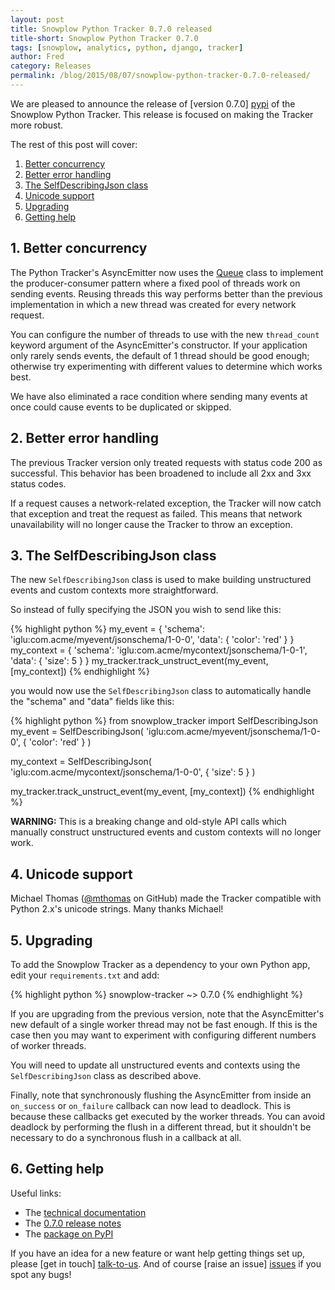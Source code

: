 ```yaml
---
layout: post
title: Snowplow Python Tracker 0.7.0 released
title-short: Snowplow Python Tracker 0.7.0
tags: [snowplow, analytics, python, django, tracker]
author: Fred
category: Releases
permalink: /blog/2015/08/07/snowplow-python-tracker-0.7.0-released/
---
```


We are pleased to announce the release of [version 0.7.0] [pypi] of the Snowplow Python Tracker. This release is focused on making the Tracker more robust.

The rest of this post will cover:

1. [Better concurrency](/blog/2015/08/07/snowplow-python-tracker-0.7.0-released/#threads)
2. [Better error handling](/blog/2015/08/07/snowplow-python-tracker-0.7.0-released/#errors)
3. [The SelfDescribingJson class](/blog/2015/08/07/snowplow-python-tracker-0.7.0-released/#)
4. [Unicode support](/blog/2015/08/07/snowplow-python-tracker-0.7.0-released/#unicode)
5. [Upgrading](/blog/2015/08/07/snowplow-python-tracker-0.7.0-released/#upgrading)
6. [Getting help](/blog/2015/08/07/snowplow-python-tracker-0.7.0-released/#help)

<!--more-->

<h2 id="threads">1. Better concurrency</h2>

The Python Tracker's AsyncEmitter now uses the [Queue][queue] class to implement the producer-consumer pattern where a fixed pool of threads work on sending events. Reusing threads this way performs better than the previous implementation in which a new thread was created for every network request.

You can configure the number of threads to use with the new `thread_count` keyword argument of the AsyncEmitter's constructor. If your application only rarely sends events, the default of 1 thread should be good enough; otherwise try experimenting with different values to determine which works best.

We have also eliminated a race condition where sending many events at once could cause events to be duplicated or skipped.

<h2 id="errors">2. Better error handling</h2>

The previous Tracker version only treated requests with status code 200 as successful. This behavior has been broadened to include all 2xx and 3xx status codes.

If a request causes a network-related exception, the Tracker will now catch that exception and treat the request as failed. This means that network unavailability will no longer cause the Tracker to throw an exception.

<h2 id="selfDescribingJson">3. The SelfDescribingJson class</h2>

The new `SelfDescribingJson` class is used to make building unstructured events and custom contexts more straightforward.

So instead of fully specifying the JSON you wish to send like this:

{% highlight python %}
my_event = {
	'schema': 'iglu:com.acme/myevent/jsonschema/1-0-0',
	'data': {
		'color': 'red'
	}
}
my_context = {
	'schema': 'iglu:com.acme/mycontext/jsonschema/1-0-1',
	'data': {
		'size': 5
	}
}
my_tracker.track_unstruct_event(my_event, [my_context])
{% endhighlight %}

you would now use the `SelfDescribingJson` class to automatically handle the "schema" and "data" fields like this:

{% highlight python %}
from snowplow_tracker import SelfDescribingJson
my_event = SelfDescribingJson(
	'iglu:com.acme/myevent/jsonschema/1-0-0',
	{
		'color': 'red'
	}
)

my_context = SelfDescribingJson(
	'iglu:com.acme/mycontext/jsonschema/1-0-0',
	{
		'size': 5
	}
)

my_tracker.track_unstruct_event(my_event, [my_context])
{% endhighlight %}

**WARNING:** This is a breaking change and old-style API calls which manually construct unstructured events and custom contexts will no longer work.

<h2 id="unicode">4. Unicode support</h2>

Michael Thomas ([@mthomas][mthomas] on GitHub) made the Tracker compatible with Python 2.x's unicode strings. Many thanks Michael!

<h2><a name="upgrading">5. Upgrading</a></h2>

To add the Snowplow Tracker as a dependency to your own Python app, edit your `requirements.txt` and add:

{% highlight python %}
snowplow-tracker ~> 0.7.0
{% endhighlight %}

If you are upgrading from the previous version, note that the AsyncEmitter's new default of a single worker thread may not be fast enough. If this is the case then you may want to experiment with configuring different numbers of worker threads.

You will need to update all unstructured events and contexts using the `SelfDescribingJson` class as described above.

Finally, note that synchronously flushing the AsyncEmitter from inside an `on_success` or `on_failure` callback can now lead to deadlock. This is because these callbacks get executed by the worker threads. You can avoid deadlock by performing the flush in a different thread, but it shouldn't be necessary to do a synchronous flush in a callback at all.

<h2 id="help">6. Getting help</h2>

Useful links:

* The [technical documentation][wiki]
* The [0.7.0 release notes][tracker-070]
* The [package on PyPI][pypi]

If you have an idea for a new feature or want help getting things set up, please [get in touch] [talk-to-us]. And of course [raise an issue] [issues] if you spot any bugs!

[mthomas]: https://github.com/mthomas
[queue]: https://docs.python.org/3/library/queue.html

[repo]: https://github.com/snowplow/snowplow-python-tracker
[pypi]: https://pypi.python.org/pypi/snowplow-tracker/0.6.0.post1
[setup]: https://github.com/snowplow/snowplow/wiki/Python-tracker-setup
[wiki]: https://github.com/snowplow/snowplow/wiki/Python-Tracker
[talk-to-us]: https://github.com/snowplow/snowplow/wiki/Talk-to-us
[issues]: https://github.com/snowplow/snowplow/issues

[tracker-070]: https://github.com/snowplow/snowplow-python-tracker/releases/tag/0.7.0
